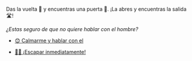 Das la vuelta 🔄 y encuentras una puerta 🚪. ¡La abres y encuentras la salida 🛣️!

_¿Estas seguro de que no quiere hablar con el hombre?_

- [😊 Calmarme y hablar con el](1-B.md)

- [🏃‍♂️ ¡Escapar inmediatamente!](../3/1-1A.md)
